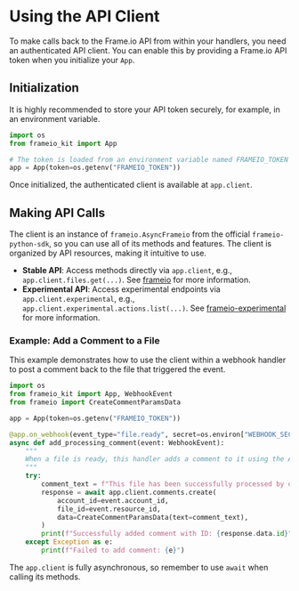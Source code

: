 # Using the API Client

To make calls back to the Frame.io API from within your handlers, you need an authenticated API client. You can enable this by providing a Frame.io API token when you initialize your `App`.

## Initialization

It is highly recommended to store your API token securely, for example, in an environment variable.

```python
import os
from frameio_kit import App

# The token is loaded from an environment variable named FRAMEIO_TOKEN
app = App(token=os.getenv("FRAMEIO_TOKEN"))
```
Once initialized, the authenticated client is available at `app.client`.

## Making API Calls

The client is an instance of `frameio.AsyncFrameio` from the official `frameio-python-sdk`, so you can use all of its methods and features. The client is organized by API resources, making it intuitive to use.

- **Stable API**: Access methods directly via `app.client`, e.g., `app.client.files.get(...)`. See [frameio](https://pypi.org/project/frameio/) for more information.
- **Experimental API**: Access experimental endpoints via `app.client.experimental`, e.g., `app.client.experimental.actions.list(...)`. See [frameio-experimental](https://pypi.org/project/frameio-experimental/) for more information.

### Example: Add a Comment to a File

This example demonstrates how to use the client within a webhook handler to post a comment back to the file that triggered the event.

```python
import os
from frameio_kit import App, WebhookEvent
from frameio import CreateCommentParamsData

app = App(token=os.getenv("FRAMEIO_TOKEN"))

@app.on_webhook(event_type="file.ready", secret=os.environ["WEBHOOK_SECRET"])
async def add_processing_comment(event: WebhookEvent):
    """
    When a file is ready, this handler adds a comment to it using the API client.
    """
    try:
        comment_text = f"This file has been successfully processed by our automation."
        response = await app.client.comments.create(
            account_id=event.account_id,
            file_id=event.resource_id,
            data=CreateCommentParamsData(text=comment_text),
        )
        print(f"Successfully added comment with ID: {response.data.id}")
    except Exception as e:
        print(f"Failed to add comment: {e}")
```


The `app.client` is fully asynchronous, so remember to use `await` when calling its methods.

